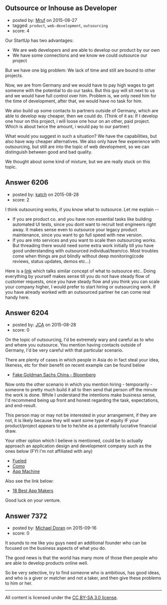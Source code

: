 ## Outsource or Inhouse as Developer

- posted by: [Mruf](https://stackexchange.com/users/3246202/mruf) on 2015-08-27
- tagged: `product`, `web-development`, `outsourcing`
- score: 4

<p>Our StartUp has two advantages:</p>

<ul>
<li>We are web developers and are able to develop our product by our own</li>
<li>We have some connections and we know we could outsource our project</li>
</ul>

<p>But we have one big problem: We lack of time and still are bound to other projects.</p>

<p>Now, we are from Germany and we would have to pay high wages to get someone with the potential to do our tasks. But this guy will sit next to us and we would have full control over him. Problem is, we only need him for the time of development, after that, we would have no task for him.</p>

<p>We also build up some contacts to partners outside of Germany, which are able to develop way cheaper, then we could do. (Think of it as: If I develop one hour on this project, i will loose one hour on an other, paid project. Which is about twice the amount, i would pay to our partner)</p>

<p>What would you suggest in such a situation? We have the capabilities, but also have way cheaper alternatives. We also only have few experience with outsourcing, but still are into the topic of web development, so we can distinguish between good and bad quality.</p>

<p>We thought about some kind of mixture, but we are really stuck on this topic.</p>



## Answer 6206

- posted by: [katch](https://stackexchange.com/users/3215440/katch) on 2015-08-28
- score: 2

<p>I think outsourcing works, if you know what to outsource. Let me explain --</p>

<ul>
<li>If you are product co. and you have non essential tasks like building automated UI tests, since you dont want to recruit test engineers right away. It makes sense even to outsource your legacy product maintenance, since you want to go full speed with new version.</li>
<li>If you are into services and you want to scale then outsourcing works. But threading there would need some extra work initially till you have good understanding with outsourced individual/team/co.
Most troubles come when things are put blindly without deep monitoring(code reviews, status updates, demos etc...)</li>
</ul>

<p>Here is a <a href="http://smallbiztrends.com/2013/03/why-when-what-how-outsource.html" rel="nofollow">link</a> which talks similar concept of what to outsource etc..
Doing everything by yourself makes sense till you do not have steady flow of customer requests, once you have steady flow and you think you can scale your company higher, I would prefer to start hiring or outsourcing work. If you have already worked with an outsourced partner he can come real handy here.</p>



## Answer 6204

- posted by: [JCA](https://stackexchange.com/users/6822638/jca) on 2015-08-28
- score: 0

<p>On the topic of outsourcing, I'd be extremely wary and careful as to who and where you outsource. You mention having contacts outside of Germany, I'd be very careful with that particular scenario. </p>

<p>There are plenty of cases in which people in Asia do in fact steal your idea, likeness, etc for their benefit on recent example can be found below</p>

<ul>
<li><a href="http://www.bloomberg.com/news/articles/2015-08-27/heard-of-china-s-fake-rolexes-now-there-s-a-fake-goldman-sachs" rel="nofollow">Fake Goldman Sachs China - Bloomberg</a></li>
</ul>

<p>Now onto the other scenario in which you mention hiring - temporarily - someone to pretty much build it all to then send that person off the minute the work is done. While I understand the intentions make business sense, I'd recommend being up front and honest regarding the task, expectations, and end-result.</p>

<p>This person may or may not be interested in your arrangement, if they are not, it is likely because they will want some type of equity IF your product/project appears to be to he/she as a potentially lucrative financial draw.</p>

<p>Your other option which I believe is mentioned, could be to actually approach an application design and development company such as the ones below (FYI I'm not affiliated with any)</p>

<ul>
<li><a href="http://fueled.com" rel="nofollow">Fueled</a></li>
<li><a href="http://www.como.com" rel="nofollow">Como</a></li>
<li><a href="http://www.appmachine.com" rel="nofollow">App Machine</a></li>
</ul>

<p>Also see the link below:</p>

<ul>
<li><a href="http://www.businessnewsdaily.com/4901-best-app-makers-creators.html" rel="nofollow">18 Best App Makers</a></li>
</ul>

<p>Good luck on your venture.</p>



## Answer 7372

- posted by: [Michael Doran](https://stackexchange.com/users/6964956/michael-doran) on 2015-09-16
- score: 0

<p>It sounds to me like you guys need an additional founder who can be focused on the business aspects of what you do.</p>

<p>The good news is that the world has many more of those then people who are able to develop products online well. </p>

<p>So be very selective, try to find someone who is ambitious, has good ideas, and who is a giver or matcher and not a taker, and then give these problems to him or her.</p>




---

All content is licensed under the [CC BY-SA 3.0 license](https://creativecommons.org/licenses/by-sa/3.0/).
